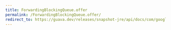```yaml
---
title: ForwardingBlockingQueue.offer
permalink: /ForwardingBlockingQueue.offer/
redirect_to: https://guava.dev/releases/snapshot-jre/api/docs/com/google/common/util/concurrent/ForwardingBlockingQueue.html#offer-E-long-java.util.concurrent.TimeUnit-
---
```

